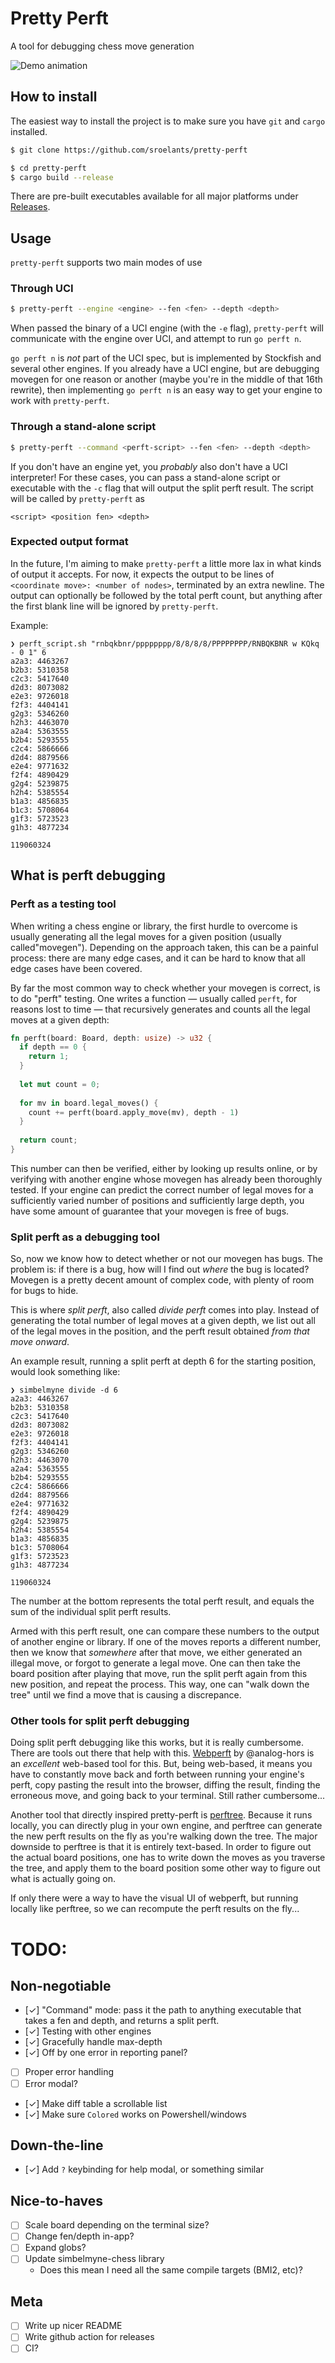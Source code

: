 # Pretty Perft
A tool for debugging chess move generation

![Demo animation](assets/demo.gif)

## How to install
The easiest way to install the project is to make sure you have `git` and 
`cargo` installed.

```sh
$ git clone https://github.com/sroelants/pretty-perft

$ cd pretty-perft
$ cargo build --release
```

There are pre-built executables available for all major platforms under
[Releases](https://github.com/sroelants/pretty-perft/releases).

## Usage
`pretty-perft` supports two main modes of use

### Through UCI
```sh
$ pretty-perft --engine <engine> --fen <fen> --depth <depth>
```
When passed the binary of a UCI engine (with the `-e` flag), `pretty-perft` will 
communicate with the engine over UCI, and attempt to run `go perft n`.

`go perft n` is _not_ part of the UCI spec, but is implemented by Stockfish and
several other engines. If you already have a UCI engine, but are debugging
movegen for one reason or another (maybe you're in the middle of that 16th rewrite),
then implementing `go perft n` is an easy way to get your engine to work with
`pretty-perft`.

### Through a stand-alone script
```sh
$ pretty-perft --command <perft-script> --fen <fen> --depth <depth>
```
If you don't have an engine yet, you _probably_ also don't have a UCI
interpreter! For these cases, you can pass a stand-alone script or executable
with the `-c` flag that will output the split perft result. The script will be
called by `pretty-perft` as 

```
<script> <position fen> <depth>
```

### Expected output format
In the future, I'm aiming to make `pretty-perft` a little more lax in what kinds
of output it accepts. For now, it expects the output to be lines of `<coordinate
move>: <number of nodes>`, terminated by an extra newline. The output can 
optionally be followed by the total perft count, but anything after the first 
blank line will be ignored by `pretty-perft`.

Example:

```
❯ perft_script.sh "rnbqkbnr/pppppppp/8/8/8/8/PPPPPPPP/RNBQKBNR w KQkq - 0 1" 6
a2a3: 4463267
b2b3: 5310358
c2c3: 5417640
d2d3: 8073082
e2e3: 9726018
f2f3: 4404141
g2g3: 5346260
h2h3: 4463070
a2a4: 5363555
b2b4: 5293555
c2c4: 5866666
d2d4: 8879566
e2e4: 9771632
f2f4: 4890429
g2g4: 5239875
h2h4: 5385554
b1a3: 4856835
b1c3: 5708064
g1f3: 5723523
g1h3: 4877234

119060324
```

## What is perft debugging
### Perft as a testing tool
When writing a chess engine or library, the first hurdle to overcome is usually
generating all the legal moves for a given position (usually called"movegen").
Depending on the approach taken, this can be a painful process: there are many
edge cases, and it can be hard to know that all edge cases have been covered.

By far the most common way to check whether your movegen is correct, is to do
"perft" testing. One writes a function &mdash; usually called `perft`, for reasons 
lost to time &mdash; that recursively generates and counts all the legal moves
at a given depth:

```rust
fn perft(board: Board, depth: usize) -> u32 {
  if depth == 0 {
    return 1;
  }
  
  let mut count = 0;
  
  for mv in board.legal_moves() {
    count += perft(board.apply_move(mv), depth - 1)
  }
  
  return count;
}
```

This number can then be verified, either by looking up results online, or by
verifying with another engine whose movegen has already been thoroughly tested.
If your engine can predict the correct number of legal moves for a sufficiently
varied number of positions and sufficiently large depth, you have some amount of 
guarantee that your movegen is free of bugs.

### Split perft as a debugging tool
So, now we know how to detect whether or not our movegen has bugs. The problem
is: if there is a bug, how will I find out _where_ the bug is located? Movegen
is a pretty decent amount of complex code, with plenty of room for bugs to hide.

This is where _split perft_, also called _divide perft_ comes into play.
Instead of generating the total number of legal moves at a given depth, we 
list out all of the legal moves in the position, and the perft result obtained
_from that move onward_.

An example result, running a split perft at depth 6 for the starting position,
would look something like:

```
❯ simbelmyne divide -d 6
a2a3: 4463267
b2b3: 5310358
c2c3: 5417640
d2d3: 8073082
e2e3: 9726018
f2f3: 4404141
g2g3: 5346260
h2h3: 4463070
a2a4: 5363555
b2b4: 5293555
c2c4: 5866666
d2d4: 8879566
e2e4: 9771632
f2f4: 4890429
g2g4: 5239875
h2h4: 5385554
b1a3: 4856835
b1c3: 5708064
g1f3: 5723523
g1h3: 4877234

119060324
```

The number at the bottom represents the total perft result, and equals the sum 
of the individual split perft results.

Armed with this perft result, one can compare these numbers to the output of
another engine or library. If one of the moves reports a different number, then
we know that _somewhere_ after that move, we either generated an illegal move,
or forgot to generate a legal move. One can then take the board position after
playing that move, run the split perft again from this new position, and repeat
the process. This way, one can "walk down the tree" until we find a move that
is causing a discrepance.

### Other tools for split perft debugging

Doing split perft debugging like this works, but it is really cumbersome. There
are tools out there that help with this. [Webperft](https://analog-hors.github.io/webperft/) by @analog-hors
is an _excellent_ web-based tool for this. But, being web-based, it means you
have to constantly move back and forth between running your engine's perft, 
copy pasting the result into the browser, diffing the result, finding the 
erroneous move, and going back to your terminal. Still rather cumbersome...

Another tool that directly inspired pretty-perft is [perftree](https://github.com/agausmann/perftree).
Because it runs locally, you can directly plug in your own engine, and perftree
can generate the new perft results on the fly as you're walking down the tree.
The major downside to perftree is that it is entirely text-based. In order to 
figure out the actual board positions, one has to write down the moves as you
traverse the tree, and apply them to the board position some other way to figure
out what is actually going on.

If only there were a way to have the visual UI of webperft, but running
locally like perftree, so we can recompute the perft results on the fly...

# TODO:
## Non-negotiable
- [✓] "Command" mode: pass it the path to anything executable that takes a fen and
      depth, and returns a split perft.
- [✓] Testing with other engines
- [✓] Gracefully handle max-depth
- [✓] Off by one error in reporting panel?
- [ ] Proper error handling
- [ ] Error modal?
- [✓] Make diff table a scrollable list
- [✓] Make sure `Colored` works on Powershell/windows

## Down-the-line
- [✓] Add `?` keybinding for help modal, or something similar

## Nice-to-haves
- [ ] Scale board depending on the terminal size?
- [ ] Change fen/depth in-app?
- [ ] Expand globs?
- [ ] Update simbelmyne-chess library
  - Does this mean I need all the same compile targets (BMI2, etc)?

## Meta
- [ ] Write up nicer README
- [ ] Write github action for releases
- [ ] CI?
